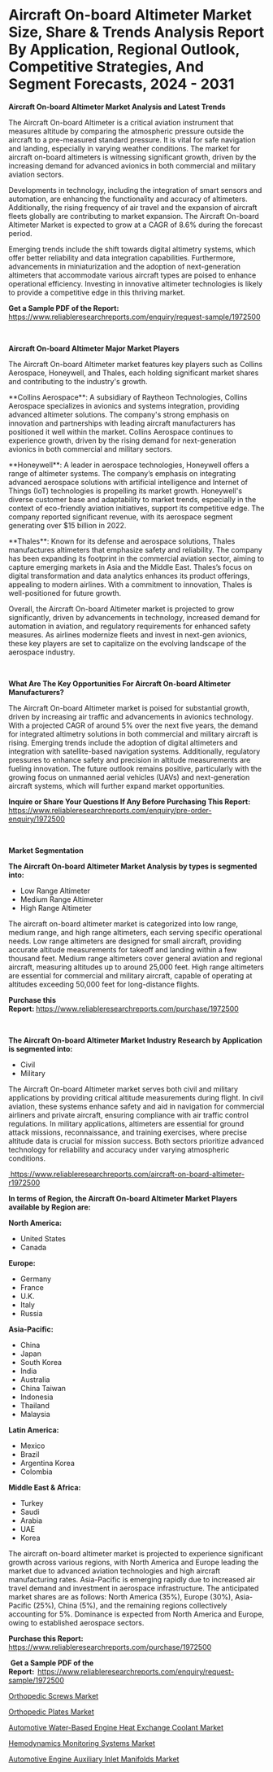 <p><h1>Aircraft On-board Altimeter Market Size, Share & Trends Analysis Report By Application, Regional Outlook, Competitive Strategies, And Segment Forecasts, 2024 - 2031</h1></p><p><strong>Aircraft On-board Altimeter Market Analysis and Latest Trends</strong></p>
<p><p>The Aircraft On-board Altimeter is a critical aviation instrument that measures altitude by comparing the atmospheric pressure outside the aircraft to a pre-measured standard pressure. It is vital for safe navigation and landing, especially in varying weather conditions. The market for aircraft on-board altimeters is witnessing significant growth, driven by the increasing demand for advanced avionics in both commercial and military aviation sectors. </p><p>Developments in technology, including the integration of smart sensors and automation, are enhancing the functionality and accuracy of altimeters. Additionally, the rising frequency of air travel and the expansion of aircraft fleets globally are contributing to market expansion. The Aircraft On-board Altimeter Market is expected to grow at a CAGR of 8.6% during the forecast period. </p><p>Emerging trends include the shift towards digital altimetry systems, which offer better reliability and data integration capabilities. Furthermore, advancements in miniaturization and the adoption of next-generation altimeters that accommodate various aircraft types are poised to enhance operational efficiency. Investing in innovative altimeter technologies is likely to provide a competitive edge in this thriving market.</p></p>
<p><strong>Get a Sample PDF of the Report:&nbsp;</strong> <a href="https://www.reliableresearchreports.com/enquiry/request-sample/1972500?utm_campaign=10&utm_medium=2&utm_source=Github&utm_content=ia&utm_term=04112024&utm_id=aircraft-on-board-altimeter">https://www.reliableresearchreports.com/enquiry/request-sample/1972500</a></p>
<p>&nbsp;</p>
<p><strong>Aircraft On-board Altimeter Major Market Players</strong></p>
<p><p>The Aircraft On-board Altimeter market features key players such as Collins Aerospace, Honeywell, and Thales, each holding significant market shares and contributing to the industry's growth.</p><p>**Collins Aerospace**: A subsidiary of Raytheon Technologies, Collins Aerospace specializes in avionics and systems integration, providing advanced altimeter solutions. The company's strong emphasis on innovation and partnerships with leading aircraft manufacturers has positioned it well within the market. Collins Aerospace continues to experience growth, driven by the rising demand for next-generation avionics in both commercial and military sectors.</p><p>**Honeywell**: A leader in aerospace technologies, Honeywell offers a range of altimeter systems. The company’s emphasis on integrating advanced aerospace solutions with artificial intelligence and Internet of Things (IoT) technologies is propelling its market growth. Honeywell's diverse customer base and adaptability to market trends, especially in the context of eco-friendly aviation initiatives, support its competitive edge. The company reported significant revenue, with its aerospace segment generating over $15 billion in 2022.</p><p>**Thales**: Known for its defense and aerospace solutions, Thales manufactures altimeters that emphasize safety and reliability. The company has been expanding its footprint in the commercial aviation sector, aiming to capture emerging markets in Asia and the Middle East. Thales’s focus on digital transformation and data analytics enhances its product offerings, appealing to modern airlines. With a commitment to innovation, Thales is well-positioned for future growth.</p><p>Overall, the Aircraft On-board Altimeter market is projected to grow significantly, driven by advancements in technology, increased demand for automation in aviation, and regulatory requirements for enhanced safety measures. As airlines modernize fleets and invest in next-gen avionics, these key players are set to capitalize on the evolving landscape of the aerospace industry.</p></p>
<p>&nbsp;</p>
<p><strong>What Are The Key Opportunities For Aircraft On-board Altimeter Manufacturers?</strong></p>
<p><p>The Aircraft On-board Altimeter market is poised for substantial growth, driven by increasing air traffic and advancements in avionics technology. With a projected CAGR of around 5% over the next five years, the demand for integrated altimetry solutions in both commercial and military aircraft is rising. Emerging trends include the adoption of digital altimeters and integration with satellite-based navigation systems. Additionally, regulatory pressures to enhance safety and precision in altitude measurements are fueling innovation. The future outlook remains positive, particularly with the growing focus on unmanned aerial vehicles (UAVs) and next-generation aircraft systems, which will further expand market opportunities.</p></p>
<p><strong>Inquire or Share Your Questions If Any Before Purchasing This Report:</strong> <a href="https://www.reliableresearchreports.com/enquiry/pre-order-enquiry/1972500?utm_campaign=10&utm_medium=2&utm_source=Github&utm_content=ia&utm_term=04112024&utm_id=aircraft-on-board-altimeter">https://www.reliableresearchreports.com/enquiry/pre-order-enquiry/1972500</a></p>
<p>&nbsp;</p>
<p><strong>Market Segmentation</strong></p>
<p><strong>The Aircraft On-board Altimeter Market Analysis by types is segmented into:</strong></p>
<p><ul><li>Low Range Altimeter</li><li>Medium Range Altimeter</li><li>High Range Altimeter</li></ul></p>
<p><p>The aircraft on-board altimeter market is categorized into low range, medium range, and high range altimeters, each serving specific operational needs. Low range altimeters are designed for small aircraft, providing accurate altitude measurements for takeoff and landing within a few thousand feet. Medium range altimeters cover general aviation and regional aircraft, measuring altitudes up to around 25,000 feet. High range altimeters are essential for commercial and military aircraft, capable of operating at altitudes exceeding 50,000 feet for long-distance flights.</p></p>
<p><strong>Purchase this Report:&nbsp;</strong><a href="https://www.reliableresearchreports.com/purchase/1972500?utm_campaign=10&utm_medium=2&utm_source=Github&utm_content=ia&utm_term=04112024&utm_id=aircraft-on-board-altimeter">https://www.reliableresearchreports.com/purchase/1972500</a></p>
<p>&nbsp;</p>
<p><strong>The Aircraft On-board Altimeter Market Industry Research by Application is segmented into:</strong></p>
<p><ul><li>Civil</li><li>Military</li></ul></p>
<p><p>The Aircraft On-board Altimeter market serves both civil and military applications by providing critical altitude measurements during flight. In civil aviation, these systems enhance safety and aid in navigation for commercial airliners and private aircraft, ensuring compliance with air traffic control regulations. In military applications, altimeters are essential for ground attack missions, reconnaissance, and training exercises, where precise altitude data is crucial for mission success. Both sectors prioritize advanced technology for reliability and accuracy under varying atmospheric conditions.</p></p>
<p><a href="https://www.reliableresearchreports.com/aircraft-on-board-altimeter-r1972500?utm_campaign=10&utm_medium=2&utm_source=Github&utm_content=ia&utm_term=04112024&utm_id=aircraft-on-board-altimeter">&nbsp;https://www.reliableresearchreports.com/aircraft-on-board-altimeter-r1972500</a></p>
<p><strong>In terms of Region, the Aircraft On-board Altimeter Market Players available by Region are:</strong></p>
<p>
    <p> <strong> North America: </strong>
        <ul>
            <li>United States</li>
            <li>Canada</li>
        </ul>
        </p> 
    <p> <strong> Europe: </strong>
        <ul>
            <li>Germany</li>
            <li>France</li>
            <li>U.K.</li>
            <li>Italy</li>
            <li>Russia</li>
        </ul>
        </p> 
    <p> <strong> Asia-Pacific: </strong>
        <ul>
            <li>China</li>
            <li>Japan</li>
            <li>South Korea</li>
            <li>India</li>
            <li>Australia</li>
            <li>China Taiwan</li>
            <li>Indonesia</li>
            <li>Thailand</li>
            <li>Malaysia</li>
        </ul>
        </p> 
    <p> <strong> Latin America: </strong>
        <ul>
            <li>Mexico</li>
            <li>Brazil</li>
            <li>Argentina Korea</li>
            <li>Colombia</li>
        </ul>
        </p> 
    <p> <strong> Middle East & Africa: </strong>
        <ul>
            <li>Turkey</li>
            <li>Saudi</li>
            <li>Arabia</li>
            <li>UAE</li>
            <li>Korea</li>
        </ul>
    </p>
    </p>
<p><p>The aircraft on-board altimeter market is projected to experience significant growth across various regions, with North America and Europe leading the market due to advanced aviation technologies and high aircraft manufacturing rates. Asia-Pacific is emerging rapidly due to increased air travel demand and investment in aerospace infrastructure. The anticipated market shares are as follows: North America (35%), Europe (30%), Asia-Pacific (25%), China (5%), and the remaining regions collectively accounting for 5%. Dominance is expected from North America and Europe, owing to established aerospace sectors.</p></p>
<p><strong>Purchase this Report: </strong><a href="https://www.reliableresearchreports.com/purchase/1972500?utm_campaign=10&utm_medium=2&utm_source=Github&utm_content=ia&utm_term=04112024&utm_id=aircraft-on-board-altimeter">https://www.reliableresearchreports.com/purchase/1972500</a></p>
<p>&nbsp;<strong>Get a Sample PDF of the Report:&nbsp;&nbsp;</strong><a href="https://www.reliableresearchreports.com/enquiry/request-sample/1972500?utm_campaign=10&utm_medium=2&utm_source=Github&utm_content=ia&utm_term=04112024&utm_id=aircraft-on-board-altimeter">https://www.reliableresearchreports.com/enquiry/request-sample/1972500</a></p>
<p><strong></strong></p>
<p><p><a href="https://issuu.com/reportprime-2/docs/orthopedic-screws-market-size-2030._caf4d5f54f049d?utm_campaign=10&utm_medium=2&utm_source=Github&utm_content=ia&utm_term=04112024&utm_id=aircraft-on-board-altimeter">Orthopedic Screws Market</a></p><p><a href="https://issuu.com/reportprime-2/docs/orthopedic-plates-market-size-2030._1be58917c028e9?utm_campaign=10&utm_medium=2&utm_source=Github&utm_content=ia&utm_term=04112024&utm_id=aircraft-on-board-altimeter">Orthopedic Plates Market</a></p><p><a href="https://github.com/JubayerMia832/Market-Research-Report-List-1/blob/main/automotive-water-based-engine-heat-exchange-coolant-market.md?utm_campaign=10&utm_medium=2&utm_source=Github&utm_content=ia&utm_term=04112024&utm_id=aircraft-on-board-altimeter">Automotive Water-Based Engine Heat Exchange Coolant Market</a></p><p><a href="https://issuu.com/reportprime-2/docs/hemodynamics-monitoring-systems-mar_5e9a0b0869e204?utm_campaign=10&utm_medium=2&utm_source=Github&utm_content=ia&utm_term=04112024&utm_id=aircraft-on-board-altimeter">Hemodynamics Monitoring Systems Market</a></p><p><a href="https://github.com/kimhelmer83/Market-Research-Report-List-1/blob/main/automotive-engine-auxiliary-inlet-manifolds-market.md?utm_campaign=10&utm_medium=2&utm_source=Github&utm_content=ia&utm_term=04112024&utm_id=aircraft-on-board-altimeter">Automotive Engine Auxiliary Inlet Manifolds Market</a></p></p>
